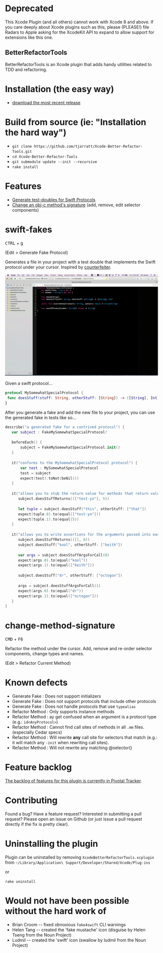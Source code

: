Deprecated
==========

This Xcode Plugin (and all others) cannot work with Xcode 8 and above. If you care deeply about Xcode plugins such as this, please (PLEASE!) file Radars to Apple asking for the XcodeKit API to expand to allow support for extensions like this one.

BetterRefactorTools
-------------------
BetterRefactorTools is an Xcode plugin that adds handy utilities related to TDD and refactoring.

# Installation (the easy way)
* [download the most recent release](https://github.com/tjarratt/Xcode-Better-Refactor-Tools/releases)

# Build from source (ie: "Installation the hard way")
* `git clone https://github.com/tjarratt/Xcode-Better-Refactor-Tools.git`
* `cd Xcode-Better-Refactor-Tools`
* `git submodule update --init --recursive`
* `rake install`

# Features

* [Generate test-doubles for Swift Protocols](#swift-fakes)
* [Change an obj-c method's signature](#change-method-signature) (add, remove, edit selector components)

# swift-fakes
   <kbd>CTRL</kbd> + <kbd>g</kbd>
   
   (Edit > Generate Fake Protocol)

   Generates a file in your project with a test double that implements the Swift protocol under your cursor. Inspired by [counterfeiter](https://github.com/maxbrunsfeld/counterfeiter).

   ![Boom](/generate-fake.gif?raw=true)
   
   Given a swift protocol...
   
   ```swift
   protocol MySomewhatSpecialProtocol {
    func doesStuff(stuff: String, otherStuff: [String]) -> ([String], Int)
}
   ```
   
   After you generate a fake and add the new file to your project, you can use the generated fake in tests like so...
   
   ```swift
   describe("a generated fake for a contrived protocol") {
      var subject : FakeMySomewhatSpecialProtocol!

      beforeEach() {
          subject = FakeMySomewhatSpecialProtocol.init()
      }

      it("conforms to the MySomewhatSpecialProtocol protocol") {
          var test : MySomewhatSpecialProtocol
          test = subject
          expect(test).toNot(beNil())
      }
      
      it("allows you to stub the return value for methods that return values") {
         subject.doesStuffReturns((["test-yo"], 5))

         let tuple = subject.doesStuff("this", otherStuff: ["that"])
         expect(tuple.0).to(equal(["test-yo"]))
         expect(tuple.1).to(equal(5))
      }

      it("allows you to write assertions for the arguments passed into each invocation") {
         subject.doesStuffReturns(([], 0))
         subject.doesStuff("kool", otherStuff: ["keith"])

         var args = subject.doesStuffArgsForCall(0)
         expect(args.0).to(equal("kool"))
         expect(args.1).to(equal(["keith"]))

         subject.doesStuff("dr", otherStuff: ["octogon"])

         args = subject.doesStuffArgsForCall(1)
         expect(args.0).to(equal("dr"))
         expect(args.1).to(equal(["octogon"]))
      }
   }
   ```

# change-method-signature
   <kbd>CMD</kbd> + <kbd>F6</kbd>
   
   Refactor the method under the cursor. Add, remove and re-order selector components, change types and names.
   
   (Edit > Refactor Current Method)

# Known defects

* Generate Fake   : Does not support initializers
* Generate Fake   : Does not support protocols that include other protocols
* Generate Fake   : Does not handle protocols that use `typealias`
* Refactor Method : Only supports instance methods
* Refactor Method : ay get confused when an argument is a protocol type (e.g.: `id<AnyProtocol>`)
* Refactor Method : Cannot find call sites of methods in all `.mm` files. (especially Cedar specs)
* Refactor Method : Will rewrite **any** call site for selectors that match (e.g.: it will match any `-init` when rewriting call sites).
* Refactor Method : Will not rewrite any matching @selector()

# Feature backlog

[The backlog of features for this plugin is currently in Pivotal Tracker](https://www.pivotaltracker.com/n/projects/1394466).

# Contributing

Found a bug? Have a feature request? Interested in submitting a pull request? Please open an issue on Github (or just issue a pull request directly if the fix is pretty clear).

# Uninstalling the plugin
Plugin can be uninstalled by removing `XcodeBetterRefactorTools.xcplugin` from `~/Library/Application\ Support/Developer/Shared/Xcode/Plug-ins`

or

`rake uninstall`

# Would not have been possible without the hard work of
* Brian Croom -- fixed obnoxious `fake4swift` CLI warnings
* Helen Tang -- created the 'fake mustache' icon (disguise by Helen Tseng from the Noun Project)
* Ludmil -- created the 'swift' icon (swallow by ludmil from the Noun Project)
